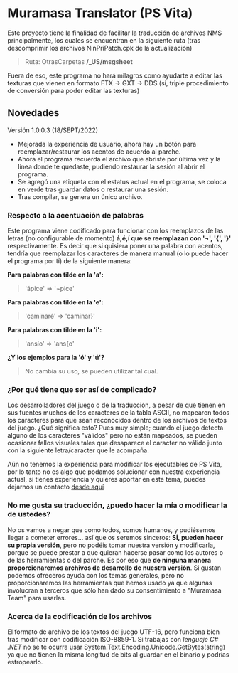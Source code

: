 # Muramasa Translator (PS Vita)

Este proyecto tiene la finalidad de facilitar la traducción de archivos NMS principalmente, los cuales se encuentran en la siguiente ruta (tras descomprimir los archivos NinPriPatch.cpk de la actualización)

>
> Ruta:  OtrasCarpetas **/_US/msgsheet**
>

Fuera de eso, este programa no hará milagros como ayudarte a editar las texturas que vienen en formato FTX -> GXT -> DDS (sí, triple procedimiento de conversión para poder editar las texturas)

## Novedades

Versión 1.0.0.3 (18/SEPT/2022)

- Mejorada la experiencia de usuario, ahora hay un botón para reemplazar/restaurar los acentos de acuerdo al parche.
- Ahora el programa recuerda el archivo que abriste por última vez y la línea donde te quedaste, pudiendo restaurar la sesión al abrir el programa.
- Se agregó una etiqueta con el estatus actual en el programa, se coloca en verde tras guardar datos o restaurar una sesión.
- Tras compilar, se genera un único archivo.



### Respecto a la acentuación de palabras

Este programa viene codificado para funcionar con los reemplazos de las letras (no configurable de momento) **á,é,í que se reemplazan con  '¬', '{', '}'** respectivamente.
Es decir que si quisiera poner una palabra con acentos, tendría que reemplazar los caracteres de manera manual (o lo puede hacer el programa por tí) de la siguiente manera:

**Para palabras con tilde en la 'a':**
>
>'ápice' => '¬pice'
>
**Para palabras con tilde en la 'e':**
>
>'caminaré' => 'caminar}'
>
**Para palabras con tilde en la 'i':**
>
>'ansío' => 'ans{o'
>
**¿Y los ejemplos para la 'ó' y 'ú'?**
>
> No cambia su uso, se pueden utilizar tal cual.
>


### ¿Por qué tiene que ser así de complicado?

Los desarrolladores del juego o de la traducción, a pesar de que tienen en sus fuentes muchos de los caracteres de la tabla ASCII, no mapearon todos los caracteres para que sean reconocidos dentro de los archivos de textos del juego. ¿Qué significa esto? Pues muy simple; cuando el juego detecta alguno de los caracteres "válidos" pero no están mapeados, se pueden ocasionar fallos visuales tales que desaparece el caracter no válido junto con la siguiente letra/caracter que le acompaña.

Aún no tenemos la experiencia para modificar los ejecutables de PS Vita, por lo tanto no es algo que podamos solucionar con nuestra experiencia actual, si tienes experiencia y quieres aportar en este tema, puedes dejarnos un contacto [desde aquí](https://github.com/FluffyRaccon/MuramasaTranslator/discussions)

### No me gusta su traducción, ¿puedo hacer la mía o modificar la de ustedes?
No os vamos a negar que como todos, somos humanos, y pudiésemos llegar a cometer errores... así que os seremos sinceros: **SÍ, pueden hacer su propia versión**, pero no podéis tomar nuestra versión y modificarla, porque se puede prestar a que quieran hacerse pasar como los autores o de las herramientas o del parche. Es por eso que **de ninguna manera proporcionaremos archivos de desarrollo de nuestra versión**. Si gustan podemos ofreceros ayuda con los temas generales, pero no proporcionaremos las herramientas que hemos usado ya que algunas involucran a terceros que sólo han dado su consentimiento a "Muramasa Team" para usarlas.

### Acerca de la codificación de los archivos
El formato de archivo de los textos del juego UTF-16, pero funciona bien tras modificar con codificación ISO-8859-1. Si trabajas con _lenguaje C# .NET_ no se te ocurra usar System.Text.Encoding.Unicode.GetBytes(string) ya que no tienen la misma longitud de bits al guardar en el binario y podrías estropearlo.
